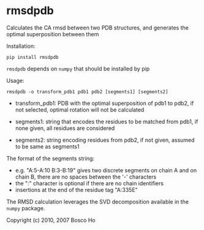 

# rmsdpdb

Calculates the CA rmsd between two PDB structures, and generates the
optimal superposition between them

Installation:

    pip install rmsdpdb

`rmsdpdb` depends on `numpy` that should be installed by pip

Usage: 

    rmsdpdb -o transform_pdb1 pdb1 pdb2 [segments1] [segments2]

- transform_pdb1: PDB with the optimal superposition of pdb1 to pdb2,
                if not selected, optimal rotation will not
                be calculated

- segments1: string that encodes the residues to be matched from pdb1,
           if none given, all residues are considered

- segments2: string encoding residues from pdb2, if not given,
           assumed to be same as segments1

The format of the segments string: 

  - e.g. "A:5-A:10 B:3-B:19" gives two discrete segments on
    chain A and on chain B, there are no spaces between the '-' characters
  - the ":" character is optional if there are no chain identifiers
  - insertions at the end of the residue tag "A:335E"

The RMSD calculation leverages the SVD decomposition available in the 
`numpy` package.

Copyright (c) 2010, 2007 Bosco Ho
